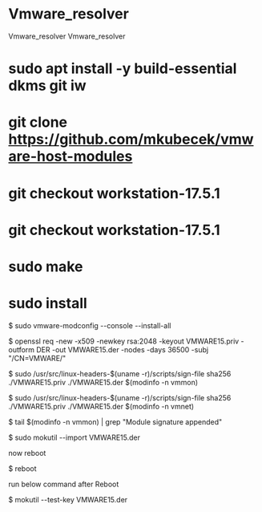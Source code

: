 # Vmware_resolver
Vmware_resolver
Vmware_resolver

# sudo apt install -y build-essential dkms git iw

# git clone https://github.com/mkubecek/vmware-host-modules
# git checkout workstation-17.5.1
# git checkout workstation-17.5.1
# sudo make
# sudo install

$ sudo vmware-modconfig --console --install-all

$ openssl req -new -x509 -newkey rsa:2048 -keyout VMWARE15.priv -outform DER -out VMWARE15.der -nodes -days 36500 -subj "/CN=VMWARE/"

$ sudo /usr/src/linux-headers-$(uname -r)/scripts/sign-file sha256 ./VMWARE15.priv ./VMWARE15.der $(modinfo -n vmmon)

$ sudo /usr/src/linux-headers-$(uname -r)/scripts/sign-file sha256 ./VMWARE15.priv ./VMWARE15.der $(modinfo -n vmnet)

$ tail $(modinfo -n vmmon) | grep "Module signature appended"

$ sudo mokutil --import VMWARE15.der

now reboot

$ reboot

run below command after Reboot

$ mokutil --test-key VMWARE15.der
